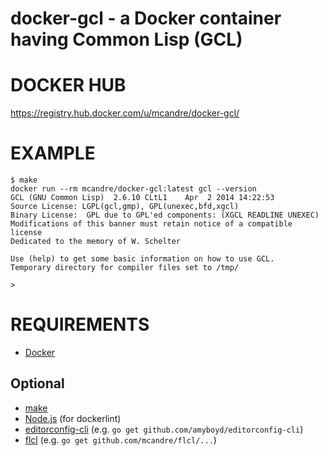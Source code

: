 # docker-gcl - a Docker container having Common Lisp (GCL)

# DOCKER HUB

https://registry.hub.docker.com/u/mcandre/docker-gcl/

# EXAMPLE

```
$ make
docker run --rm mcandre/docker-gcl:latest gcl --version
GCL (GNU Common Lisp)  2.6.10 CLtL1    Apr  2 2014 14:22:53
Source License: LGPL(gcl,gmp), GPL(unexec,bfd,xgcl)
Binary License:  GPL due to GPL'ed components: (XGCL READLINE UNEXEC)
Modifications of this banner must retain notice of a compatible license
Dedicated to the memory of W. Schelter

Use (help) to get some basic information on how to use GCL.
Temporary directory for compiler files set to /tmp/

>
```

# REQUIREMENTS

* [Docker](https://www.docker.com/)

## Optional

* [make](http://www.gnu.org/software/make/)
* [Node.js](https://nodejs.org/en/) (for dockerlint)
* [editorconfig-cli](https://github.com/amyboyd/editorconfig-cli) (e.g. `go get github.com/amyboyd/editorconfig-cli`)
* [flcl](https://github.com/mcandre/flcl) (e.g. `go get github.com/mcandre/flcl/...`)
